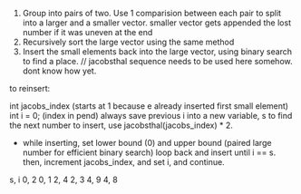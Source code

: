1.	Group into pairs of two. Use 1 comparision between each pair to split into a larger and a smaller vector.
	smaller vector gets appended the lost number if it was uneven at the end
2.	Recursively sort the large vector using the same method
3.	Insert the small elements back into the large vector, using binary search to find a place.
	// jacobsthal sequence needs to be used here somehow. dont know how yet.

to reinsert:
 
int jacobs_index (starts at 1 because e already inserted first small element)
int i = 0; (index in pend)
always save previous i into a new variable, s
to find the next number to insert, use jacobsthal(jacobs_index) * 2.
- while inserting, set lower bound (0) and upper bound (paired large number for efficient binary search)
loop back and insert until i == s.
then, increment jacobs_index, and set i, and continue.

s, i
0, 2
0, 1
2, 4
2, 3
4, 9
4, 8